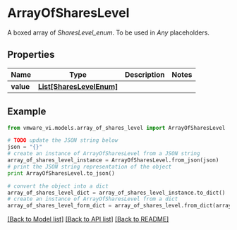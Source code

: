 # ArrayOfSharesLevel

A boxed array of *SharesLevel_enum*. To be used in *Any* placeholders. 

## Properties
Name | Type | Description | Notes
------------ | ------------- | ------------- | -------------
**value** | [**List[SharesLevelEnum]**](SharesLevelEnum.md) |  | 

## Example

```python
from vmware_vi.models.array_of_shares_level import ArrayOfSharesLevel

# TODO update the JSON string below
json = "{}"
# create an instance of ArrayOfSharesLevel from a JSON string
array_of_shares_level_instance = ArrayOfSharesLevel.from_json(json)
# print the JSON string representation of the object
print ArrayOfSharesLevel.to_json()

# convert the object into a dict
array_of_shares_level_dict = array_of_shares_level_instance.to_dict()
# create an instance of ArrayOfSharesLevel from a dict
array_of_shares_level_form_dict = array_of_shares_level.from_dict(array_of_shares_level_dict)
```
[[Back to Model list]](../README.md#documentation-for-models) [[Back to API list]](../README.md#documentation-for-api-endpoints) [[Back to README]](../README.md)


